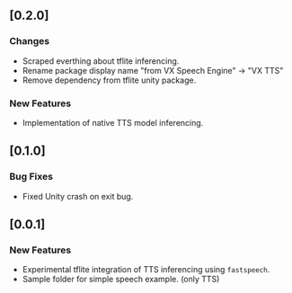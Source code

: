 ## [0.2.0]

### Changes

- Scraped everthing about tflite inferencing.
- Rename package display name "from VX Speech Engine" -> "VX TTS"
- Remove dependency from tflite unity package.

### New Features

- Implementation of native TTS model inferencing.

## [0.1.0]

### Bug Fixes

- Fixed Unity crash on exit bug.

## [0.0.1]

### New Features

- Experimental tflite integration of TTS inferencing using `fastspeech`.
- Sample folder for simple speech example. (only TTS)